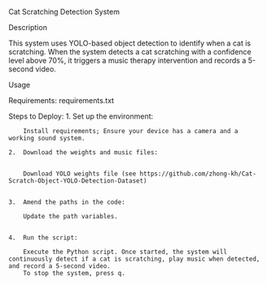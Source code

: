 Cat Scratching Detection System

Description

This system uses YOLO-based object detection to identify when a cat is scratching. When the system detects a cat scratching with a confidence level above 70%, it triggers a music therapy intervention and records a 5-second video.

Usage

Requirements: requirements.txt

Steps to Deploy:
	1.	Set up the environment:
    
        Install requirements; Ensure your device has a camera and a working sound system.
        
	2.	Download the weights and music files:
 
    
        Download YOLO weights file (see https://github.com/zhong-kh/Cat-Scratch-Object-YOLO-Detection-Dataset)
         
            
	3.	Amend the paths in the code:
    
        Update the path variables.
         
            
	4.	Run the script:
    
        Execute the Python script. Once started, the system will continuously detect if a cat is scratching, play music when detected, and record a 5-second video.
        To stop the system, press q.
